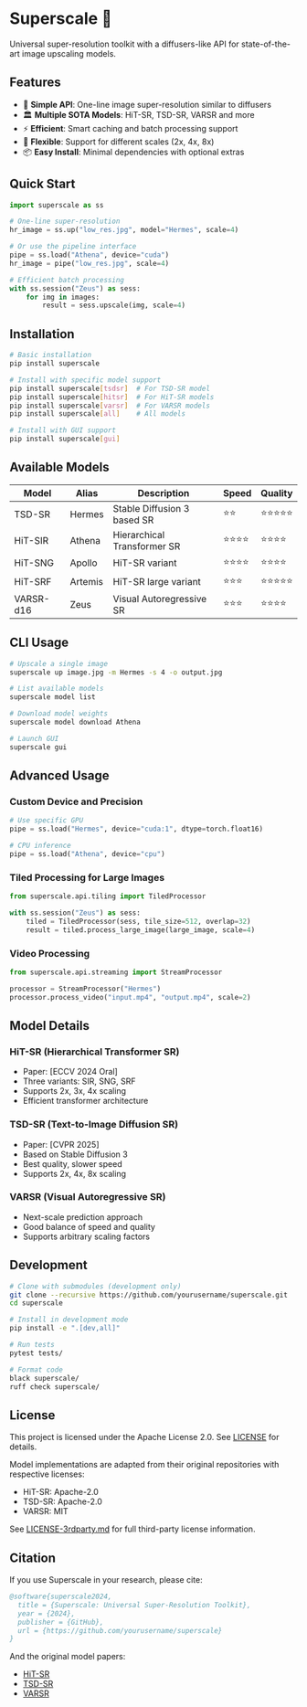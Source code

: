 # Superscale 🚀

Universal super-resolution toolkit with a diffusers-like API for state-of-the-art image upscaling models.

## Features

- 🎯 **Simple API**: One-line image super-resolution similar to diffusers
- 🏛️ **Multiple SOTA Models**: HiT-SR, TSD-SR, VARSR and more
- ⚡ **Efficient**: Smart caching and batch processing support
- 🔧 **Flexible**: Support for different scales (2x, 4x, 8x)
- 📦 **Easy Install**: Minimal dependencies with optional extras

## Quick Start

```python
import superscale as ss

# One-line super-resolution
hr_image = ss.up("low_res.jpg", model="Hermes", scale=4)

# Or use the pipeline interface
pipe = ss.load("Athena", device="cuda")
hr_image = pipe("low_res.jpg", scale=4)

# Efficient batch processing
with ss.session("Zeus") as sess:
    for img in images:
        result = sess.upscale(img, scale=4)
```

## Installation

```bash
# Basic installation
pip install superscale

# Install with specific model support
pip install superscale[tsdsr]  # For TSD-SR model
pip install superscale[hitsr]  # For HiT-SR models  
pip install superscale[varsr]  # For VARSR models
pip install superscale[all]    # All models

# Install with GUI support
pip install superscale[gui]
```

## Available Models

| Model | Alias | Description | Speed | Quality |
|-------|-------|-------------|-------|---------|
| TSD-SR | Hermes | Stable Diffusion 3 based SR | ⭐⭐ | ⭐⭐⭐⭐⭐ |
| HiT-SIR | Athena | Hierarchical Transformer SR | ⭐⭐⭐⭐ | ⭐⭐⭐⭐ |
| HiT-SNG | Apollo | HiT-SR variant | ⭐⭐⭐⭐ | ⭐⭐⭐⭐ |
| HiT-SRF | Artemis | HiT-SR large variant | ⭐⭐⭐ | ⭐⭐⭐⭐⭐ |
| VARSR-d16 | Zeus | Visual Autoregressive SR | ⭐⭐⭐ | ⭐⭐⭐⭐ |

## CLI Usage

```bash
# Upscale a single image
superscale up image.jpg -m Hermes -s 4 -o output.jpg

# List available models
superscale model list

# Download model weights
superscale model download Athena

# Launch GUI
superscale gui
```

## Advanced Usage

### Custom Device and Precision

```python
# Use specific GPU
pipe = ss.load("Hermes", device="cuda:1", dtype=torch.float16)

# CPU inference
pipe = ss.load("Athena", device="cpu")
```

### Tiled Processing for Large Images

```python
from superscale.api.tiling import TiledProcessor

with ss.session("Zeus") as sess:
    tiled = TiledProcessor(sess, tile_size=512, overlap=32)
    result = tiled.process_large_image(large_image, scale=4)
```

### Video Processing

```python
from superscale.api.streaming import StreamProcessor

processor = StreamProcessor("Hermes")
processor.process_video("input.mp4", "output.mp4", scale=2)
```

## Model Details

### HiT-SR (Hierarchical Transformer SR)
- Paper: [ECCV 2024 Oral]
- Three variants: SIR, SNG, SRF
- Supports 2x, 3x, 4x scaling
- Efficient transformer architecture

### TSD-SR (Text-to-Image Diffusion SR)  
- Paper: [CVPR 2025]
- Based on Stable Diffusion 3
- Best quality, slower speed
- Supports 2x, 4x, 8x scaling

### VARSR (Visual Autoregressive SR)
- Next-scale prediction approach
- Good balance of speed and quality
- Supports arbitrary scaling factors

## Development

```bash
# Clone with submodules (development only)
git clone --recursive https://github.com/yourusername/superscale.git
cd superscale

# Install in development mode
pip install -e ".[dev,all]"

# Run tests
pytest tests/

# Format code
black superscale/
ruff check superscale/
```

## License

This project is licensed under the Apache License 2.0. See [LICENSE](LICENSE) for details.

Model implementations are adapted from their original repositories with respective licenses:
- HiT-SR: Apache-2.0
- TSD-SR: Apache-2.0  
- VARSR: MIT

See [LICENSE-3rdparty.md](LICENSE-3rdparty.md) for full third-party license information.

## Citation

If you use Superscale in your research, please cite:

```bibtex
@software{superscale2024,
  title = {Superscale: Universal Super-Resolution Toolkit},
  year = {2024},
  publisher = {GitHub},
  url = {https://github.com/yourusername/superscale}
}
```

And the original model papers:
- [HiT-SR](https://github.com/XPixelGroup/HiT-SR)
- [TSD-SR](https://github.com/Iceclear/TSD-SR)
- [VARSR](https://github.com/FoundationVision/VARSR)